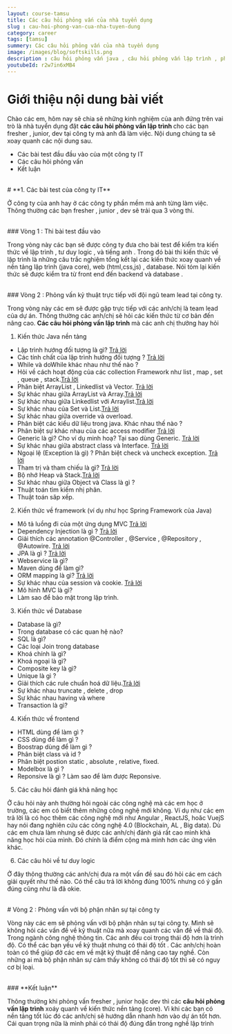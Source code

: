 ```yaml
---
layout: course-tamsu
title: Các câu hỏi phỏng vấn của nhà tuyển dụng
slug : cau-hoi-phong-van-cua-nha-tuyen-dung
category: career
tags: [tamsu]
summery: Các câu hỏi phỏng vấn của nhà tuyển dụng  
image: /images/blog/softskills.png
description : câu hỏi phỏng vấn java , câu hỏi phỏng vấn lập trình , phỏng vấn tại doanh nghiệp
youtubeId: r2w7in6xMB4
---
```


# **Giới thiệu nội dung bài viết**

Chào các em, hôm nay sẽ chia sẽ những kinh nghiệm của anh đứng trên vai trò là nhà tuyển dụng đặt <b>các câu hỏi phỏng vấn lập trình </b> cho các bạn fresher , junior, dev tại công ty mà anh đã làm việc. Nội dung chúng ta sẽ xoay quanh các nội dung sau.

- Các bài test đầu  đầu vào của một công ty IT
- Các câu hỏi phỏng vấn
- Kết luận

<br>
# **1. Các bài test của công ty IT**

Ở công ty của anh hay ở các công ty phần mềm mà anh từng làm việc. Thông thường các bạn fresher , junior , dev sẽ trải qua 3 vòng thi.

<br>
### Vòng 1 : Thi bài test đầu vào

Trong vòng này các bạn sẽ được công ty đưa cho bài test để kiểm tra kiến thức về lập trình , tư duy logic , và tiếng anh . Trong đó bài thi kiến thức về lập trình là những câu trắc nghiệm tổng kết lại các kiến thức xoay quanh về nền tảng lập trình (java core), web (html,css,js) , database. Nói tóm lại kiến thức sẽ được kiểm tra từ front end đến backend và database .

<br>
### Vòng 2 : Phỏng vấn kỷ thuật trực tiếp với đội ngũ team lead tại công ty.

Trong vòng này các em sẽ được gặp trực tiếp với các anh/chị là team lead của dự án. Thông thường các anh/chị sẽ hỏi các kiến thức từ cơ bản đến nâng cao. <b>Các câu hỏi phỏng vấn lập trình</b> mà các anh chị thưởng hay hỏi

1. Kiến thức Java nền tảng
  + Lập trình hướng đối tượng là gì? [Trả lời](https://levunguyen.com/laptrinhjava/2020/04/01/lap-trinh-huong-doi-tuong-trong-java/)
  + Các tính chất của lập trình hướng đối tượng ? [Trả lời](https://levunguyen.com/laptrinhjava/2020/04/01/lap-trinh-huong-doi-tuong-trong-java/)
  + While và doWhile khác nhau như thế nào ?
  + Hỏi về cách hoạt động của các collection Framework như list , map , set , queue , stack.[Trả lời](https://levunguyen.com/laptrinhjava/2020/04/04/cac-tap-hop-trong-lap-trinh-java/)
  + Phân biệt ArrayList , Linkedlist và Vector. [Trả lời](https://levunguyen.com/laptrinhjava/2020/04/04/cac-tap-hop-trong-lap-trinh-java/)
  + Sự khác nhau giữa ArrayList và Array.[Trả lời](https://levunguyen.com/laptrinhjava/2020/04/04/cac-tap-hop-trong-lap-trinh-java/)
  + Sự khác nhau giữa Linkedlist với Arraylist.[Trả lời](https://levunguyen.com/laptrinhjava/2020/04/04/cac-tap-hop-trong-lap-trinh-java/)
  + Sự khác nhau của Set và List.[Trả lời](https://levunguyen.com/laptrinhjava/2020/04/04/cac-tap-hop-trong-lap-trinh-java/)
  + Sự khác nhau giữa override và overload.
  + Phân biệt các kiểu dữ liệu trong java. Khác nhau thế nào ?
  + Phân biệt sự khác nhau của các access modifier [Trả lời](https://levunguyen.com/laptrinhjava/2020/04/05/phan-biet-access-modifier-trong-java/)
  + Generic là gì? Cho ví dụ minh hoạ? Tại sao dùng Generic. [Trả lời](https://levunguyen.com/laptrinhjava/2020/04/03/generic-la-gi/)
  + Sự khác nhau giữa abstract class và Interface. [Trả lời](https://levunguyen.com/laptrinhjava/2020/04/02/su-khac-nhau-giua-abstract-interface/)
  + Ngoại lệ (Exception là gì) ? Phân biệt check và uncheck exception.
  [Trả lời](https://levunguyen.com/laptrinhjava/2020/04/11/ngoai-le-trong-lap-trinh-java/)
  + Tham trị và tham chiếu là gì? [Trả lời](https://levunguyen.com/laptrinhjava/2020/04/06/tham-tri-va-tham-chieu-trong-lap-trinh-java/)
  + Bộ nhớ Heap và Stack.[Trả lời](https://levunguyen.com/laptrinhjava/2020/04/07/phan-biet-bo-nho-heap-va-stack/)
  + Sư khác nhau giữa Object và Class là gì ?
  + Thuật toán tìm kiếm nhị phân.
  + Thuật toán săp xếp.

2. Kiến thức về framework (ví dụ như học Spring Framework của Java)
  + Mô tả luồng đi của một ứng dụng MVC [Trả lời](https://levunguyen.com/laptrinhspring/2020/04/12/spring-mvc-la-gi/)
  + Dependency Injection là gì ? [Trả lời](https://levunguyen.com/laptrinhspring/2020/04/13/dependency-injection-la-gi/)
  + Giải thích các annotation @Controller , @Service , @Repository , @Autowire.  [Trả lời](https://levunguyen.com/laptrinhspring/2020/05/08/spring-annotation/)
  + JPA là gì ? [Trả lời](https://levunguyen.com/laptrinhspring/2020/05/06/spring-jpa-la-gi/)
  + Webservice là gì?
  + Maven dùng để làm gì?
  + ORM mapping là gì? [Trả lời](https://levunguyen.com/laptrinhspring/2020/05/06/spring-jpa-la-gi/)
  + Sự khác nhau của session và cookie. [Trả lời](https://levunguyen.com/laptrinhspring/2020/04/23/phan-biet-session-cookie/)
  + Mô hình MVC là gì?
  + Làm sao để bảo mật trong lập trình.

3. Kiến thức về Database
  + Database là gì?
  + Trong database có các quan hệ nào?
  + SQL là gì?
  + Các loại Join trong database
  + Khoá chính là gì?
  + Khoá ngoại là gì?
  + Composite key là gì?
  + Unique là gì ?
  + Giải thích các rule chuẩn hoá dữ liệu.[Trả lời](https://levunguyen.com/database/2020/05/03/cac-buoc-chuan-hoa-du-lieu/)
  + Sự khác nhau truncate , delete , drop
  + Sự khác nhau having và where
  + Transaction là gì?

4. Kiến thức về frontend
  + HTML dùng để làm gì ?
  + CSS dùng để làm gì ?
  + Boostrap dùng để làm gì ?
  + Phân biệt class và id ?
  + Phân biệt postion static , absolute , relative, fixed.
  + Modelbox là gì ?
  + Reponsive là gì ? Làm sao để làm được Reponsive.

5. Các câu hỏi đánh giá khả năng học

Ở câu hỏi này anh thường hỏi ngoài các công nghệ mà các em học ở trường, các em có biết thêm những công nghệ mới không. Ví dụ như các em trả lời là có học thêm các công nghệ mới như Angular , ReactJS, hoăc VuejS hay nói đang nghiên cứu các công nghệ 4.0 (Blockchain, AL , Big data). Dù các em chưa làm nhưng sẽ được các anh/chị đánh giá rất cao mình khả năng học hỏi của mình. Đó chính là điểm cộng mà mình hơn các ứng viên khác.

6. Các câu hỏi về tư duy logic

Ở đây thông thường các anh/chị đưa ra một vấn đề sau đó hỏi các em cách giải quyết như thế nào. Có thể câu trả lời không đúng 100% nhưng có ý gần đúng cũng như là đã okie.

<br>
# Vòng 2 : Phỏng vấn với bộ phận nhân sự tại công ty

Vòng này các em sẽ phỏng vấn với bộ phận nhân sự tại công ty. Mình sẽ không hỏi các vấn đề về kỷ thuật nữa mà xoay quanh các vấn đề về thái độ. Trong ngành công nghệ thông tin. Các anh đều coi trọng thái độ hơn là trình độ. Có thể các bạn yếu về kỷ thuật nhưng có thái độ tốt . Các anh/chị hoàn toàn có thể giúp đở các em về mặt kỷ thuật để nâng cao tay nghề. Còn những ai mà bộ phận nhân sự cảm thấy không có thái độ tốt thì sẽ có nguy cơ bị loại.

<br>
### **Kết luận**

Thông thường khi phỏng vấn fresher , junior hoặc dev thì các <b>câu hỏi phỏng vấn lập trình</b> xoáy quanh về kiến thức nền tảng (core). Vì khi các bạn có nền tảng tốt lúc đó các anh/chị sẽ hướng dẫn nhanh hơn vào dự án tốt hơn. Cái quan trọng nữa là mình phải có thái độ đúng đắn trong nghề lập trình
